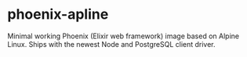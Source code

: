 # phoenix-apline
Minimal working Phoenix (Elixir web framework) image based on Alpine Linux.
Ships with the newest Node and PostgreSQL client driver.
